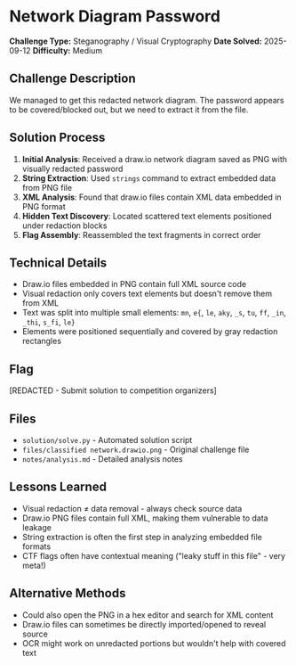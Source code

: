 # Network Diagram Password

**Challenge Type:** Steganography / Visual Cryptography
**Date Solved:** 2025-09-12
**Difficulty:** Medium

## Challenge Description
We managed to get this redacted network diagram. The password appears to be covered/blocked out, but we need to extract it from the file.

## Solution Process
1. **Initial Analysis**: Received a draw.io network diagram saved as PNG with visually redacted password
2. **String Extraction**: Used `strings` command to extract embedded data from PNG file
3. **XML Analysis**: Found that draw.io files contain XML data embedded in PNG format
4. **Hidden Text Discovery**: Located scattered text elements positioned under redaction blocks
5. **Flag Assembly**: Reassembled the text fragments in correct order

## Technical Details
- Draw.io files embedded in PNG contain full XML source code
- Visual redaction only covers text elements but doesn't remove them from XML
- Text was split into multiple small elements: `mn`, `e{`, `le`, `aky`, `_s`, `tu`, `ff`, `_in`, `_thi`, `s_fi`, `le}`
- Elements were positioned sequentially and covered by gray redaction rectangles

## Flag
[REDACTED - Submit solution to competition organizers]

## Files
- `solution/solve.py` - Automated solution script
- `files/classified network.drawio.png` - Original challenge file
- `notes/analysis.md` - Detailed analysis notes

## Lessons Learned
- Visual redaction ≠ data removal - always check source data
- Draw.io PNG files contain full XML, making them vulnerable to data leakage
- String extraction is often the first step in analyzing embedded file formats
- CTF flags often have contextual meaning ("leaky stuff in this file" - very meta!)

## Alternative Methods
- Could also open the PNG in a hex editor and search for XML content
- Draw.io files can sometimes be directly imported/opened to reveal source
- OCR might work on unredacted portions but wouldn't help with covered text

